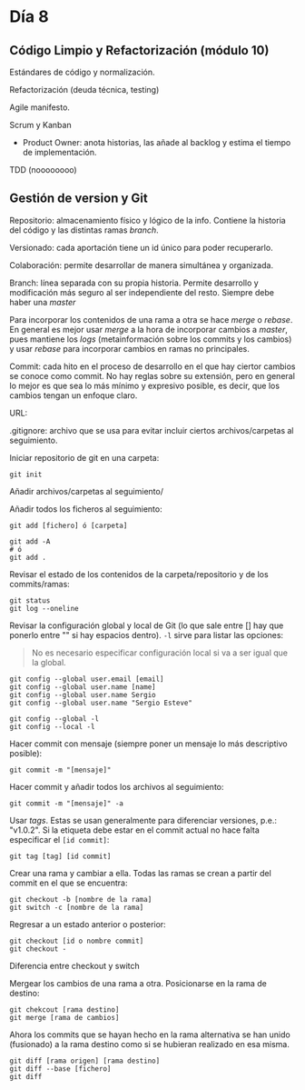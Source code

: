 # Día 8

## Código Limpio y Refactorización (módulo 10)

Estándares de código y normalización.

Refactorización (deuda técnica, testing)

Agile manifesto.

Scrum y Kanban

* Product Owner: anota historias, las añade al backlog y estima el tiempo de implementación.

TDD (noooooooo)

## Gestión de version y Git

Repositorio: almacenamiento físico y lógico de la info. Contiene la historia del código y las distintas ramas *branch*.

Versionado: cada aportación tiene un id único para poder recuperarlo.

Colaboración: permite desarrollar de manera simultánea y organizada.

Branch: línea separada con su propia historia. Permite desarrollo y modificación más seguro al ser independiente del resto. Siempre debe haber una *master*

Para incorporar los contenidos de una rama a otra se hace *merge* o *rebase*. En general es mejor usar *merge* a la hora de incorporar cambios a *master*, pues mantiene los *logs* (metainformación sobre los commits y los cambios) y usar *rebase* para incorporar cambios en ramas no principales.

Commit: cada hito en el proceso de desarrollo en el que hay ciertor cambios se conoce como commit. No hay reglas sobre su extensión, pero en general lo mejor es que sea lo más mínimo y expresivo posible, es decir, que los cambios tengan un enfoque claro.

URL:

.gitignore: archivo que se usa para evitar incluir ciertos archivos/carpetas al seguimiento.

Iniciar repositorio de git en una carpeta:

```console
git init
```

Añadir archivos/carpetas al seguimiento/

Añadir todos los ficheros al seguimiento:

```console
git add [fichero] ó [carpeta]

git add -A
# ó
git add .
```

Revisar el estado de los contenidos de la carpeta/repositorio y de los commits/ramas:

```console
git status
git log --oneline
```

Revisar la configuración global y local de Git (lo que sale entre [] hay que ponerlo entre "" si hay espacios dentro). `-l` sirve para listar las opciones:

> No es necesario especificar configuración local si va a ser igual que la global.

```console
git config --global user.email [email]
git config --global user.name [name]
git config --global user.name Sergio
git config --global user.name "Sergio Esteve"

git config --global -l
git config --local -l
```

Hacer commit con mensaje (siempre poner un mensaje lo más descriptivo posible):

```console
git commit -m "[mensaje]"
```

Hacer commit y añadir todos los archivos al seguimiento:

```console
git commit -m "[mensaje]" -a
```

Usar *tags*. Estas se usan generalmente para diferenciar versiones, p.e.: "v1.0.2". Si la etiqueta debe estar en el commit actual no hace falta especificar el `[id commit]`:

```console
git tag [tag] [id commit]
```

Crear una rama y cambiar a ella. Todas las ramas se crean a partir del commit en el que se encuentra:

```console
git checkout -b [nombre de la rama]
git switch -c [nombre de la rama]
```

Regresar a un estado anterior o posterior:

```console
git checkout [id o nombre commit]
git checkout -
```

Diferencia entre checkout y switch

Mergear los cambios de una rama a otra. Posicionarse en la rama de destino:

```console
git chekcout [rama destino]
git merge [rama de cambios]
```

Ahora los commits que se hayan hecho en la rama alternativa se han unido (fusionado) a la rama destino como si se hubieran realizado en esa misma.

```console
git diff [rama origen] [rama destino]
git diff --base [fichero]
git diff
```
